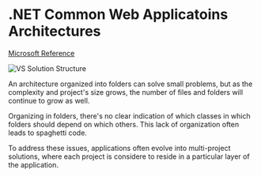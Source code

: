 # .NET Common Web Applicatoins Architectures

[Microsoft Reference](https://docs.microsoft.com/pt-br/dotnet/architecture/modern-web-apps-azure/common-web-application-architectures)

![VS Solution Structure](https://docs.microsoft.com/pt-br/dotnet/architecture/modern-web-apps-azure/media/image5-1.png)

An architecture organized into folders can solve small problems, but as the complexity and project's size grows, the number of files and folders will continue to grow as well.

Organizing in folders, there's no clear indication of which classes in which folders should depend on which others. This lack of organization often leads to spaghetti code.

To address these issues, applications often evolve into multi-project solutions, where each project is considere to reside in a particular layer of the application.